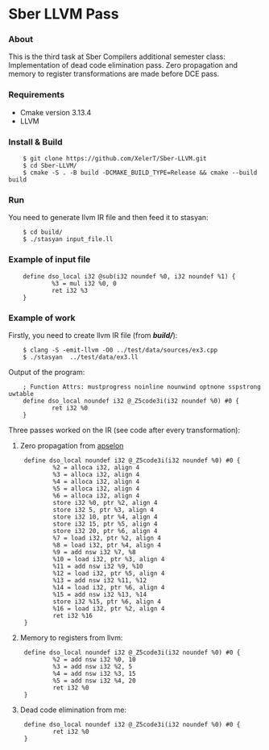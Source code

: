 # Sber LLVM Pass

### About

This is the third task at Sber Compilers additional semester class: Implementation of dead code elimination pass. Zero propagation and memory to register transformations are made before DCE pass.


### Requirements

- Cmake version  3.13.4
- LLVM

### Install & Build
        $ git clone https://github.com/XelerT/Sber-LLVM.git
        $ cd Sber-LLVM/
        $ cmake -S . -B build -DCMAKE_BUILD_TYPE=Release && cmake --build build

### Run

You need to generate llvm IR file and then feed it to stasyan:

        $ cd build/
        $ ./stasyan input_file.ll

### Example of input file

        define dso_local i32 @sub(i32 noundef %0, i32 noundef %1) { 
                %3 = mul i32 %0, 0
                ret i32 %3
        }

### Example of work

Firstly, you need to create llvm IR file (from ***build/***):

        $ clang -S -emit-llvm -O0 ../test/data/sources/ex3.cpp
        $ ./stasyan  ../test/data/ex3.ll

Output of the program:

        ; Function Attrs: mustprogress noinline nounwind optnone sspstrong uwtable
        define dso_local noundef i32 @_Z5code3i(i32 noundef %0) #0 {
                ret i32 %0
        }

Three passes worked on the IR (see code after every transformation): 
1) Zero propagation from [apselon](https://github.com/apselon)

        define dso_local noundef i32 @_Z5code3i(i32 noundef %0) #0 {
                %2 = alloca i32, align 4
                %3 = alloca i32, align 4
                %4 = alloca i32, align 4
                %5 = alloca i32, align 4
                %6 = alloca i32, align 4
                store i32 %0, ptr %2, align 4
                store i32 5, ptr %3, align 4
                store i32 10, ptr %4, align 4
                store i32 15, ptr %5, align 4
                store i32 20, ptr %6, align 4
                %7 = load i32, ptr %2, align 4
                %8 = load i32, ptr %4, align 4
                %9 = add nsw i32 %7, %8
                %10 = load i32, ptr %3, align 4
                %11 = add nsw i32 %9, %10
                %12 = load i32, ptr %5, align 4
                %13 = add nsw i32 %11, %12
                %14 = load i32, ptr %6, align 4
                %15 = add nsw i32 %13, %14
                store i32 %15, ptr %6, align 4
                %16 = load i32, ptr %2, align 4
                ret i32 %16
        }

2) Memory to registers from llvm:

        define dso_local noundef i32 @_Z5code3i(i32 noundef %0) #0 {
                %2 = add nsw i32 %0, 10
                %3 = add nsw i32 %2, 5
                %4 = add nsw i32 %3, 15
                %5 = add nsw i32 %4, 20
                ret i32 %0
        }

3) Dead code elimination from me:

        define dso_local noundef i32 @_Z5code3i(i32 noundef %0) #0 {
                ret i32 %0
        }


